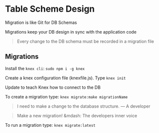 # Table Scheme Design

Migration is like Git for DB Schemas

Migrations keep your DB design in sync with the application code

> Every change to the DB schema must be recorded in a migration file

## Migrations

Install the `knex cli`: `sudo npm i -g knex`

Create a knex configuration file (knexfile.js). Type `knex init`

Update to teach Knex how to connect to the DB

To create a migration type: `knex migrate:make migrationName`

> I need to make a change to the database structure.
> &mdash; A developer

> Make a new migration!
> &mdash: The developers inner voice

To run a migration type: `knex migrate:latest`
